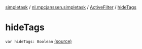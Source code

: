 [simpletask](../../index.md) / [nl.mpcjanssen.simpletask](../index.md) / [ActiveFilter](index.md) / [hideTags](.)

# hideTags

`var hideTags: Boolean` [(source)](https://github.com/mpcjanssen/simpletask-android/blob/master/src/main/java/nl/mpcjanssen/simpletask/ActiveFilter.kt#L35)